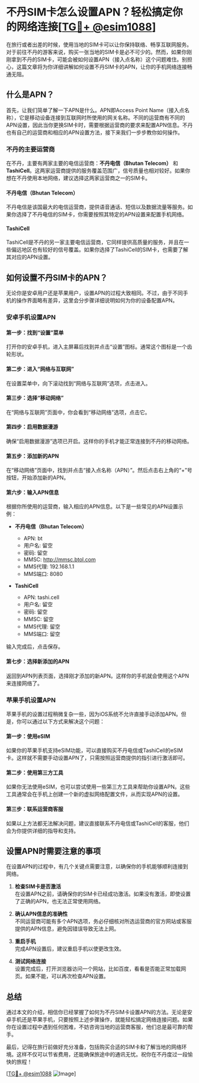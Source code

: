 # 不丹SIM卡怎么设置APN？轻松搞定你的网络连接[[TG💪+ @esim1088](https://t.me/s/esim1088)]

在旅行或者出差的时候，使用当地的SIM卡可以让你保持联络、畅享互联网服务。对于前往不丹的游客来说，购买一张当地的SIM卡是必不可少的。然而，如果你刚刚拿到不丹的SIM卡，可能会被如何设置APN（接入点名称）这个问题难住。别担心，这篇文章将为你详细讲解如何设置不丹SIM卡的APN，让你的手机网络连接畅通无阻。

## 什么是APN？

首先，让我们简单了解一下APN是什么。APN即Access Point Name（接入点名称），它是移动设备连接到互联网时所使用的网关名称。不同的运营商有不同的APN设置，因此当你更换SIM卡时，需要根据运营商的要求来配置APN信息。不丹也有自己的运营商和相应的APN设置方法，接下来我们一步步教你如何操作。

### 不丹的主要运营商

在不丹，主要有两家主要的电信运营商：**不丹电信（Bhutan Telecom）** 和 **TashiCell**。这两家运营商提供的服务覆盖范围广，信号质量也相对较好。如果你想在不丹使用本地网络，建议选择这两家运营商之一的SIM卡。

#### 不丹电信（Bhutan Telecom）

不丹电信是该国最大的电信运营商，提供语音通话、短信以及数据流量等服务。如果你选择了不丹电信的SIM卡，你需要按照其特定的APN设置来配置手机网络。

#### TashiCell

TashiCell是不丹的另一家主要电信运营商，它同样提供高质量的服务，并且在一些偏远地区也有较好的信号覆盖。如果你选择了TashiCell的SIM卡，也需要了解其对应的APN设置。

## 如何设置不丹SIM卡的APN？

无论你是安卓用户还是苹果用户，设置APN的过程大致相同。不过，由于不同手机的操作界面略有差异，这里会分步骤详细说明如何为你的设备配置APN。

### 安卓手机设置APN

#### 第一步：找到“设置”菜单

打开你的安卓手机，进入主屏幕后找到并点击“设置”图标。通常这个图标是一个齿轮形状。

#### 第二步：进入“网络与互联网”

在设置菜单中，向下滚动找到“网络与互联网”选项，点击进入。

#### 第三步：选择“移动网络”

在“网络与互联网”页面中，你会看到“移动网络”选项，点击它。

#### 第四步：启用数据漫游

确保“启用数据漫游”选项已开启。这样你的手机才能正常连接到不丹的移动网络。

#### 第五步：添加新的APN

在“移动网络”页面中，找到并点击“接入点名称（APN）”。然后点击右上角的“+”号按钮，开始添加新的APN。

#### 第六步：输入APN信息

根据你所使用的运营商，输入相应的APN信息。以下是一些常见的APN设置示例：

- **不丹电信（Bhutan Telecom）**
  - APN: bt
  - 用户名: 留空
  - 密码: 留空
  - MMSC: http://mmsc.btol.com
  - MMS代理: 192.168.1.1
  - MMS端口: 8080

- **TashiCell**
  - APN: tashi.cell
  - 用户名: 留空
  - 密码: 留空
  - MMSC: 留空
  - MMS代理: 留空
  - MMS端口: 留空

输入完成后，点击保存。

#### 第七步：选择新添加的APN

返回到APN列表页面，选择刚才添加的新APN。这样你的手机就会使用这个APN来连接网络了。

### 苹果手机设置APN

苹果手机的设置过程稍微复杂一些，因为iOS系统不允许直接手动添加APN。但是，你可以通过以下方式来解决这个问题：

#### 第一步：使用eSIM

如果你的苹果手机支持eSIM功能，可以直接购买不丹电信或TashiCell的eSIM卡。这样就不需要手动设置APN了，只需按照运营商提供的指引进行激活即可。

#### 第二步：使用第三方工具

如果你无法使用eSIM，也可以尝试使用一些第三方工具来帮助你设置APN。这些工具通常会在手机上创建一个新的虚拟网络配置文件，从而实现APN的设置。

#### 第三步：联系运营商客服

如果以上方法都无法解决问题，建议直接联系不丹电信或TashiCell的客服，他们会为你提供详细的指导和支持。

## 设置APN时需要注意的事项

在设置APN的过程中，有几个关键点需要注意，以确保你的手机能够顺利连接到网络。

1. **检查SIM卡是否激活**  
   在设置APN之前，请确保你的SIM卡已经成功激活。如果没有激活，即使设置了正确的APN，也无法正常使用网络。

2. **确认APN信息的准确性**  
   不同运营商可能有多个APN选项，务必仔细核对所选运营商的官方网站或客服提供的APN信息，避免因错误导致无法上网。

3. **重启手机**  
   完成APN设置后，建议重启手机以使更改生效。

4. **测试网络连接**  
   设置完成后，打开浏览器访问一个网站，比如百度，看看是否能正常加载网页。如果不能，可以再次检查APN设置。

## 总结

通过本文的介绍，相信你已经掌握了如何为不丹SIM卡设置APN的方法。无论是安卓手机还是苹果手机，只要按照上述步骤操作，就能轻松搞定网络连接问题。如果你在设置过程中遇到任何困难，不妨咨询当地的运营商客服，他们总是最可靠的帮手。

最后，记得在旅行前做好充分准备，包括购买合适的SIM卡和了解当地的网络环境。这样不仅可以节省费用，还能确保旅途中的通讯无忧。祝你在不丹度过一段愉快的旅程！

[[TG💪+ @esim1088](https://t.me/s/esim1088) ![Image](https://i.postimg.cc/4NQfJmqS/Snipaste-2025-05-13-00-14-12.png)]